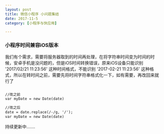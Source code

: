```yaml
---
layout: post
title: 微信小程序 小问题集结
date: 2017-11-5
category: [小程序与快应用]

---
```


### 小程序时间兼容iOS版本
我们有个需求，需要将服务器取到的时间再处理，在将字符串时间变为时间的时候，安卓手机是没问题的，但是iOS时间转换错误，原来iOS设备只能识别 '2017/02/21 11:23:56' 这种时间格式，不能识别 '2017-02-21 11:23:56' 这种格式，所以在转时间之前，需要先将时间字符串格式化一下，如有需要，再改回来就行了

```markdown

//改之前
var myDate = new Date(date)

//改之后
date = date.replace(/-/g, '/');
var myDate = new Date(date)

```









持续更新中.......
